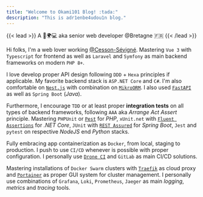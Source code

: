 ```yaml
---
title: "Welcome to Okami101 Blog! :tada:"
description: "This is adr1enbe4udou1n blog."
---
```


{{< lead >}}
A 🧔🌍💻 aka senior web developer @Bretagne 🇫🇷
{{< /lead >}}

Hi folks, I'm a web lover working [@Cesson-Sévigné](https://fr.wikipedia.org/wiki/Cesson-S%C3%A9vign%C3%A9). Mastering `Vue 3` with `Typescript` for frontend as well as `Laravel` and `Symfony` as main backend frameworks on modern `PHP 8+`.

I love develop proper API design following `DDD` + `Hexa` principles if applicable. My favorite backend stack is `ASP.NET Core` and `C#`. I'm also comfortable on [`Nest.js`](https://nestjs.com/) with combination on [`MikroORM`](https://mikro-orm.io/). I also used [`FastAPI`](https://fastapi.tiangolo.com/) as well as `Spring Boot` (*Java*).

Furthermore, I encourage `TDD` or at least proper **integration tests** on all types of backend frameworks, following `AAA` aka *Arrange Act Assert* principle. Mastering `PHPUnit` or [`Pest`](https://pestphp.com/) for *PHP*, `xUnit.net` with [`Fluent Assertions`](https://github.com/fluentassertions/fluentassertions) for *.NET Core*, `JUnit` with [`REST Assured`](https://rest-assured.io/) for *Spring Boot*, `Jest` and `pytest` on respective *NodeJS* end *Python* stacks.

Fully embracing app containerization as `Docker`, from local, staging to production. I push to use `CI/CD` whenever is possible with proper configuration. I personally use [`Drone CI`](https://www.drone.io/) and `GitLab` as main CI/CD solutions.

Mastering installations of `Docker Swarm` clusters with [`Traefik`](https://traefik.io/traefik/) as cloud proxy and [`Portainer`](https://www.portainer.io/) as proper GUI system for cluster management. I personally use combinations of `Grafana`, `Loki`, `Prometheus`, `Jaeger` as main *logging*, *metrics* and *tracing* tools.
